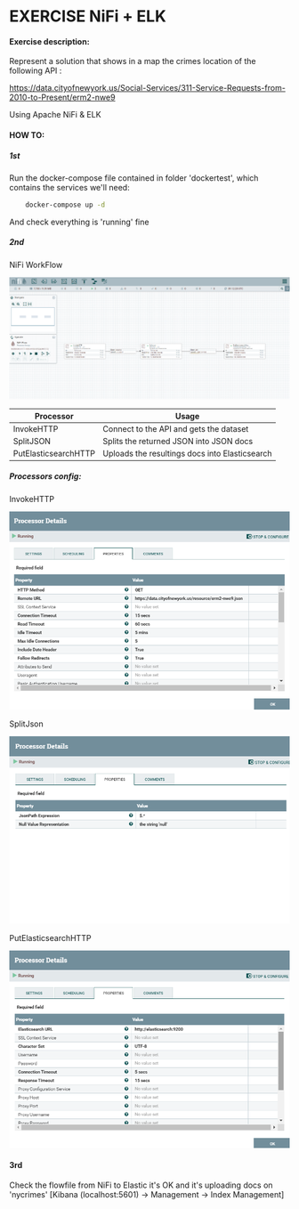 # EXERCISE NiFi + ELK

#### Exercise description: 

Represent a solution that shows in a map the crimes location of the following API :

https://data.cityofnewyork.us/Social-Services/311-Service-Requests-from-2010-to-Present/erm2-nwe9

Using Apache NiFi & ELK


#### HOW TO:

##### 1st

Run the docker-compose file contained in folder 'dockertest', which contains the services we'll need:

```sh
    docker-compose up -d
```

And check everything is 'running' fine


##### 2nd

NiFi WorkFlow

<img src="NiFi + ELK\images\Template NiFi.png" size=400px>

| Processor | Usage |
| --- | --- |
| InvokeHTTP | Connect to the API and gets the dataset |
| SplitJSON | Splits the returned JSON into JSON docs |
| PutElasticsearchHTTP | Uploads the resultings docs into Elasticsearch |

##### Processors config:

InvokeHTTP

<img src="NiFi + ELK\images\Config1.png" size=250px>

SplitJson

<img src="NiFi + ELK\images\Config2.png" size=250px>

PutElasticsearchHTTP

<img src="NiFi + ELK\images\Config3.png" size=250px>



#### 3rd

Check the flowfile from NiFi to Elastic it's OK and it's uploading docs on 'nycrimes' [Kibana (localhost:5601) -> Management -> Index Management]





